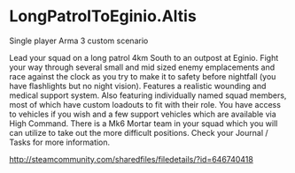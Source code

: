 # LongPatrolToEginio.Altis
Single player Arma 3 custom scenario

Lead your squad on a long patrol 4km South to an outpost at Eginio. Fight your way through several small and mid sized enemy emplacements and race against the clock as you try to make it to safety before nightfall (you have flashlights but no night vision). Features a realistic wounding and medical support system. Also featuring individually named squad members, most of which have custom loadouts to fit with their role. You have access to vehicles if you wish and a few support vehicles which are available via High Command. There is a Mk6 Mortar team in your squad which you will can utilize to take out the more difficult positions. Check your Journal / Tasks for more information.

http://steamcommunity.com/sharedfiles/filedetails/?id=646740418


